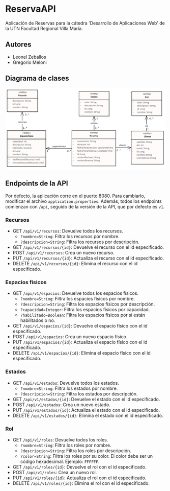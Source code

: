 # ReservaAPI
Aplicación de Reservas para la cátedra 'Desarrollo de Aplicaciones Web' de la UTN Facultad Regional Villa María.

## Autores
- Leonel Zeballos
- Gregorio Meloni

## Diagrama de clases
![Model.png](images%2FModel.png)

## Endpoints de la API
Por defecto, la aplicación corre en el puerto 8080. Para cambiarlo, modificar el archivo `application.properties`.
Además, todos los endpoints comienzan con `/api`, seguido de la versión de la API, que por defecto es `v1`.
### Recursos
- GET `/api/v1/recursos`: Devuelve todos los recursos.
  - `?nombre=String`: Filtra los recursos por nombre.
  - `?descripcion=String`: Filtra los recursos por descripción.
- GET `/api/v1/recursos/{id}`: Devuelve el recurso con el id especificado.
- POST `/api/v1/recursos`: Crea un nuevo recurso.
- PUT `/api/v1/recursos/{id}`: Actualiza el recurso con el id especificado.
- DELETE `/api/v1/recursos/{id}`: Elimina el recurso con el id especificado.

### Espacios físicos
- GET `/api/v1/espacios`: Devuelve todos los espacios físicos.
  - `?nombre=String`: Filtra los espacios físicos por nombre.
  - `?descripcion=String`: Filtra los espacios físicos por descripción.
  - `?capacidad=Integer`: Filtra los espacios físicos por capacidad.
  - `?habilitado=Boolean`: Filtra los espacios físicos por si están habilitados o no.
- GET `/api/v1/espacios/{id}`: Devuelve el espacio físico con el id especificado.
- POST `/api/v1/espacios`: Crea un nuevo espacio físico.
- PUT `/api/v1/espacios/{id}`: Actualiza el espacio físico con el id especificado.
- DELETE `/api/v1/espacios/{id}`: Elimina el espacio físico con el id especificado.

### Estados
- GET `/api/v1/estados`: Devuelve todos los estados.
  - `?nombre=String`: Filtra los estados por nombre.
  - `?descripcion=String`: Filtra los estados por descripción.
- GET `/api/v1/estados/{id}`: Devuelve el estado con el id especificado.
- POST `/api/v1/estados`: Crea un nuevo estado.
- PUT `/api/v1/estados/{id}`: Actualiza el estado con el id especificado.
- DELETE `/api/v1/estados/{id}`: Elimina el estado con el id especificado.

### Rol
- GET `/api/v1/roles`: Devuelve todos los roles.
  - `?nombre=String`: Filtra los roles por nombre.
  - `?descripcion=String`: Filtra los roles por descripción.
  - `?color=String`: Filtra los roles por su color. El color debe ser un código hexadecimal. Ejemplo: `FFFFFF`.
- GET `/api/v1/roles/{id}`: Devuelve el rol con el id especificado.
- POST `/api/v1/roles`: Crea un nuevo rol.
- PUT `/api/v1/roles/{id}`: Actualiza el rol con el id especificado.
- DELETE `/api/v1/roles/{id}`: Elimina el rol con el id especificado.
